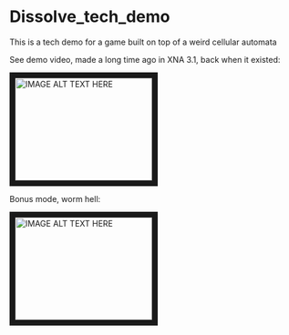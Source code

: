 # Dissolve_tech_demo
This is a tech demo for a game built on top of a weird cellular automata

See demo video, made a long time ago in XNA 3.1, back when it existed:

<a href="http://www.youtube.com/watch?feature=player_embedded&v=u96Ih0VquWM
" target="_blank"><img src="http://img.youtube.com/vi/u96Ih0VquWM/0.jpg" 
alt="IMAGE ALT TEXT HERE" width="240" height="180" border="10" /></a>

Bonus mode, worm hell:

<a href="http://www.youtube.com/watch?feature=player_embedded&v=vsB2v0afKpE
" target="_blank"><img src="http://img.youtube.com/vi/vsB2v0afKpE/0.jpg" 
alt="IMAGE ALT TEXT HERE" width="240" height="180" border="10" /></a>


